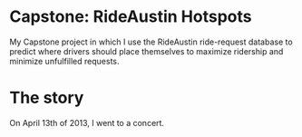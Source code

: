 # Capstone: RideAustin Hotspots

My Capstone project in which I use the RideAustin ride-request database to predict where drivers should place themselves to maximize ridership and minimize unfulfilled requests.

# The story

On April 13th of 2013, I went to a concert.

